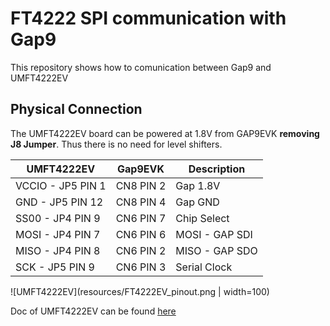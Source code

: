 # FT4222 SPI communication with Gap9

This repository shows how to comunication between Gap9 and UMFT4222EV


## Physical Connection

The UMFT4222EV board can be powered at 1.8V from GAP9EVK **removing J8 Jumper**. Thus there is no need for level shifters.


| UMFT4222EV         | Gap9EVK  | Description     |
|--------------------|----------|-----------------|
| VCCIO - JP5 PIN 1  | CN8 PIN 2| Gap  1.8V       |
| GND   - JP5 PIN 12 | CN8 PIN 4| Gap  GND        |
| SS00  - JP4 PIN 9  | CN6 PIN 7| Chip Select     |
| MOSI  - JP4 PIN 7  | CN6 PIN 6| MOSI - GAP SDI  |
| MISO  - JP4 PIN 8  | CN6 PIN 2| MISO - GAP SDO  |
| SCK   - JP5 PIN 9  | CN6 PIN 3| Serial Clock    |

![UMFT4222EV](resources/FT4222EV_pinout.png | width=100)




Doc of UMFT4222EV can be found [here](https://ftdichip.com/wp-content/uploads/2020/07/DS_UMFT4222EV.pdf)


